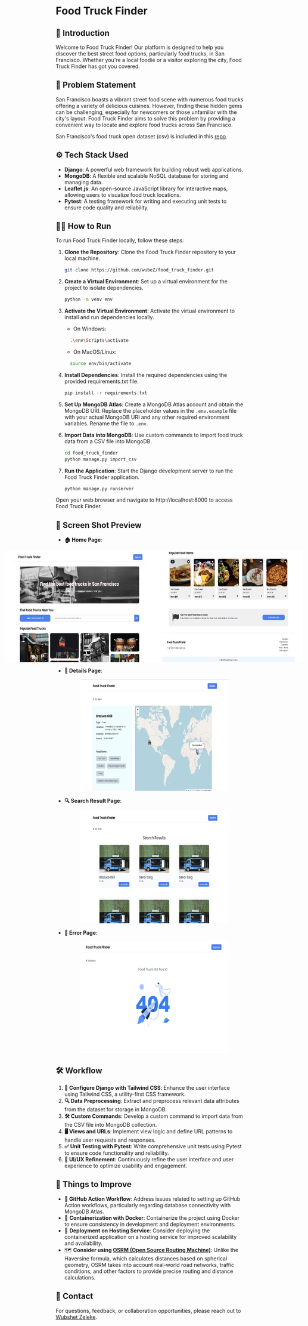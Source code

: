 # Food Truck Finder

## 🌟 Introduction
Welcome to Food Truck Finder! Our platform is designed to help you discover the best street food options, particularly food trucks, in San Francisco. Whether you're a local foodie or a visitor exploring the city, Food Truck Finder has got you covered.

## 🎯 Problem Statement
San Francisco boasts a vibrant street food scene with numerous food trucks offering a variety of delicious cuisines. However, finding these hidden gems can be challenging, especially for newcomers or those unfamiliar with the city's layout. Food Truck Finder aims to solve this problem by providing a convenient way to locate and explore food trucks across San Francisco.

San Francisco's food truck open dataset (csv) is included in this [repo](https://github.com/wubeZ/food_truck_finder/blob/main/food_truck_finder/data/food-truck-data.csv). 

## ⚙️ Tech Stack Used

- **Django**: A powerful web framework for building robust web applications.
- **MongoDB**: A flexible and scalable NoSQL database for storing and managing data.
- **Leaflet.js**: An open-source JavaScript library for interactive maps, allowing users to visualize food truck locations.
- **Pytest**: A testing framework for writing and executing unit tests to ensure code quality and reliability.

## 🏃‍♂️ How to Run

To run Food Truck Finder locally, follow these steps:

1. **Clone the Repository**: Clone the Food Truck Finder repository to your local machine.
   ```bash
   git clone https://github.com/wubeZ/food_truck_finder.git
   ```
2. **Create a Virtual Environment**: Set up a virtual environment for the project to isolate dependencies.
   ```bash
   python -m venv env
   ```
3. **Activate the Virtual Environment**: Activate the virtual environment to install and run dependencies locally.

   - On Windows:
    ```bash
      .\env\Scripts\activate
    ```
   - On MacOS/Linux:
    ```bash
      source env/bin/activate
    ```
4. **Install Dependencies**: Install the required dependencies using the provided requirements.txt file.
   ```bash
   pip install -r requirements.txt
   ```
5. **Set Up MongoDB Atlas**: Create a MongoDB Atlas account and obtain the MongoDB URI. Replace the placeholder values in the `.env.example` file with your actual MongoDB URI and any other required environment variables. Rename the file to `.env`.
6. **Import Data into MongoDB**: Use custom commands to import food truck data from a CSV file into MongoDB.
   ```bash
   cd food_truck_finder
   python manage.py import_csv
   ```
7. **Run the Application**: Start the Django development server to run the Food Truck Finder application.
   ```bash
   python manage.py runserver
   ```
Open your web browser and navigate to http://localhost:8000 to access Food Truck Finder.


## 📸 Screen Shot Preview

- **🏠 Home Page**:
  <div style="display:flex; justify-content: center;">
    <img src="https://github.com/wubeZ/food_truck_finder/blob/main/design/homepage1_design.png" alt="Home Page 1" width="400" height="300">
    <img src="https://github.com/wubeZ/food_truck_finder/blob/main/design/homepage2_design.png" alt="Home Page 2" width="400" height="300">
  </div>
  
- **📝 Details Page**:
  <div style="text-align:center;">
    <img src="https://github.com/wubeZ/food_truck_finder/blob/main/design/details_design.png" alt="Details Page" width="400" height="300">
  </div>
  
- **🔍 Search Result Page**:
  <div style="text-align:center;">
    <img src="https://github.com/wubeZ/food_truck_finder/blob/main/design/search_results_design.png" alt="Search Result Page" width="400" height="300">
  </div>

- **🚨 Error Page**:
  <div style="text-align:center;">
    <img src="https://github.com/wubeZ/food_truck_finder/blob/main/design/error_design.png" alt="Error Page" width="400" height="300">
  </div>




## 🛠️ Workflow

1. **🎨 Configure Django with Tailwind CSS**: Enhance the user interface using Tailwind CSS, a utility-first CSS framework.
2. **🔍 Data Preprocessing**: Extract and preprocess relevant data attributes from the dataset for storage in MongoDB.
3. **🛠️ Custom Commands**: Develop a custom command to import data from the CSV file into MongoDB collection.
4. **🖥️ Views and URLs**: Implement view logic and define URL patterns to handle user requests and responses.
5. **✅ Unit Testing with Pytest**: Write comprehensive unit tests using Pytest to ensure code functionality and reliability.
6. **🎨 UI/UX Refinement**: Continuously refine the user interface and user experience to optimize usability and engagement.

## 🚀 Things to Improve

- **🔧 GitHub Action Workflow**: Address issues related to setting up GitHub Action workflows, particularly regarding database connectivity with MongoDB Atlas.
- 🐳 **Containerization with Docker**: Containerize the project using Docker to ensure consistency in development and deployment environments.
- 🚀 **Deployment on Hosting Service**: Consider deploying the containerized application on a hosting service for improved scalability and availability.
- 🗺️ **Consider using [OSRM (Open Source Routing Machine)](https://project-osrm.org/)**: Unlike the Haversine formula, which calculates distances based on spherical geometry, OSRM takes into account real-world road networks, traffic conditions, and other factors to provide precise routing and distance calculations.


## 📧 Contact

For questions, feedback, or collaboration opportunities, please reach out to [Wubshet Zeleke](mailto:wubezeleke@gmail.com).

